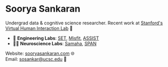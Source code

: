 # Soorya Sankaran

Undergrad data & cognitive science researcher. Recent work at [Stanford's Virtual Human Interaction Lab](https://vhil.stanford.edu/) 🥽

- 🧠 **Engineering Labs**: [SET](https://setlab.soe.ucsc.edu/about/), [Misfit](https://www.misfit-lab.com/), [ASSIST](https://assist.engineering.ucsc.edu/)
- 👨‍💻 **Neuroscience Labs**: [Samaha](https://samahalab.ucsc.edu/), [SPAN](https://spanlab.stanford.edu/)

Website: [sooryasankaran.com](http://sooryasankaran.com) 🌐  
Email: [sosankar@ucsc.edu](mailto:sosankar@ucsc.edu) 📧
